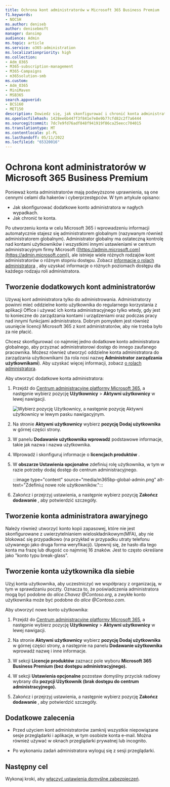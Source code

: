 ```yaml
---
title: Ochrona kont administratorów w Microsoft 365 Business Premium
f1.keywords:
- NOCSH
ms.author: deniseb
author: denisebmsft
manager: dansimp
audience: Admin
ms.topic: article
ms.service: o365-administration
ms.localizationpriority: high
ms.collection:
- Adm_O365
- M365-subscription-management
- M365-Campaigns
- m365solution-smb
ms.custom:
- Adm_O365
- MiniMaven
- MSB365
search.appverid:
- BCS160
- MET150
description: Dowiedz się, jak skonfigurować i chronić konta administratorów w Microsoft 365 Business Premium.
ms.openlocfilehash: 1428ee6b447f3f841e7e8e9b77cfd82c2f7a6444
ms.sourcegitcommit: 7dc7e9fd76adf848f941919f86ca25eecc704015
ms.translationtype: MT
ms.contentlocale: pl-PL
ms.lasthandoff: 05/11/2022
ms.locfileid: "65320016"
---
```

# <a name="protect-your-administrator-accounts-in-microsoft-365-business-premium"></a>Ochrona kont administratorów w Microsoft 365 Business Premium

Ponieważ konta administratorów mają podwyższone uprawnienia, są one cennymi celami dla hakerów i cyberprzestępców. W tym artykule opisano:

- Jak skonfigurować dodatkowe konto administratora w nagłych wypadkach.
- Jak chronić te konta.

Po utworzeniu konta w celu Microsoft 365 i wprowadzeniu informacji automatycznie stajesz się administratorem globalnym (nazywanym również administratorem globalnym). Administrator globalny ma ostateczną kontrolę nad kontami użytkowników i wszystkimi innymi ustawieniami w centrum administracyjnym firmy Microsoft ([https://admin.microsoft.com](https://admin.microsoft.com)), ale istnieje wiele różnych rodzajów kont administratorów o różnym stopniu dostępu. Zobacz [informacje o rolach administratora](/office365/admin/add-users/about-admin-roles) , aby uzyskać informacje o różnych poziomach dostępu dla każdego rodzaju roli administratora.

## <a name="create-additional-admin-accounts"></a>Tworzenie dodatkowych kont administratorów

Używaj kont administratora tylko do administrowania. Administratorzy powinni mieć oddzielne konto użytkownika do regularnego korzystania z aplikacji Office i używać ich konta administracyjnego tylko wtedy, gdy jest to konieczne do zarządzania kontami i urządzeniami oraz podczas pracy nad innymi funkcjami administratora. Dobrym pomysłem jest również usunięcie licencji Microsoft 365 z kont administratorów, aby nie trzeba było za nie płacić.

Chcesz skonfigurować co najmniej jedno dodatkowe konto administratora globalnego, aby przyznać administratorowi dostęp do innego zaufanego pracownika. Możesz również utworzyć oddzielne konta administratora do zarządzania użytkownikami (ta rola nosi nazwę **Administrator zarządzania użytkownikami**). Aby uzyskać więcej informacji, zobacz [o rolach administratora](/office365/admin/add-users/about-admin-roles).

Aby utworzyć dodatkowe konta administratora:

 1. Przejdź do <a href="https://go.microsoft.com/fwlink/p/?linkid=837890" target="_blank">Centrum administracyjne platformy Microsoft 365</a>, a następnie wybierz pozycję **Użytkownicy** \> **Aktywni użytkownicy** w lewej nawigacji.

    ![Wybierz pozycję Użytkownicy, a następnie pozycję Aktywni użytkownicy w lewym pasku nawigacyjnym.](../media/Activeusers.png)

 1. Na stronie **Aktywni użytkownicy** wybierz **pozycję Dodaj użytkownika** w górnej części strony. 

 1. W panelu **Dodawanie użytkownika wprowadź** podstawowe informacje, takie jak nazwa i nazwa użytkownika.

 1. Wprowadź i skonfiguruj informacje o **licencjach produktów** .

 1. W **obszarze Ustawienia opcjonalne** zdefiniuj rolę użytkownika, w tym w razie potrzeby dodaj dostęp do centrum administracyjnego.

    :::image type="content" source="media/m365bp-global-admin.png" alt-text="Zdefiniuj nowe role użytkowników.":::

 1. Zakończ i przejrzyj ustawienia, a następnie wybierz pozycję **Zakończ dodawanie** , aby potwierdzić szczegóły.

## <a name="create-an-emergency-admin-account"></a>Tworzenie konta administratora awaryjnego

Należy również utworzyć konto kopii zapasowej, które nie jest skonfigurowane z uwierzytelnianiem wieloskładnikowym(MFA), aby nie blokować się przypadkowo (na przykład w przypadku utraty telefonu używanego jako druga forma weryfikacji). Upewnij się, że hasło dla tego konta ma frazę lub długość co najmniej 16 znaków. Jest to często określane jako "konto typu break-glass".

## <a name="create-a-user-account-for-yourself"></a>Tworzenie konta użytkownika dla siebie

Użyj konta użytkownika, aby uczestniczyć we współpracy z organizacją, w tym w sprawdzaniu poczty. Oznacza to, że poświadczenia administratora mogą być podobne do  *alice.Chavez <span></span>@Contoso.org*, a zwykłe konto użytkownika może być podobne do *alice <span></span>@Contoso.com*.

Aby utworzyć nowe konto użytkownika:

1. Przejdź do <a href="https://go.microsoft.com/fwlink/p/?linkid=837890" target="_blank">Centrum administracyjne platformy Microsoft 365</a>, a następnie wybierz pozycję **Użytkownicy** \> **Aktywni użytkownicy** w lewej nawigacji.

1. Na stronie **Aktywni użytkownicy** wybierz **pozycję Dodaj użytkownika** w górnej części strony, a następnie na panelu **Dodawanie użytkownika** wprowadź nazwę i inne informacje.

1. W sekcji **Licencje produktów** zaznacz pole wyboru **Microsoft 365 Business Premium (bez dostępu administracyjnego).**

1. W sekcji **Ustawienia opcjonalne** pozostaw domyślny przycisk radiowy wybrany dla **pozycji Użytkownik (brak dostępu do centrum administracyjnego).**

1. Zakończ i przejrzyj ustawienia, a następnie wybierz pozycję **Zakończ dodawanie** , aby potwierdzić szczegóły.

## <a name="additional-recommendations"></a>Dodatkowe zalecenia

- Przed użyciem kont administratorów zamknij wszystkie niepowiązane sesje przeglądarki i aplikacje, w tym osobiste konta e-mail. Można również używać w oknach przeglądarki prywatnej lub incognito.

- Po wykonaniu zadań administratora wyloguj się z sesji przeglądarki.

## <a name="next-objective"></a>Następny cel

Wykonaj kroki, aby [włączyć ustawienia domyślne zabezpieczeń](m365bp-conditional-access.md).

